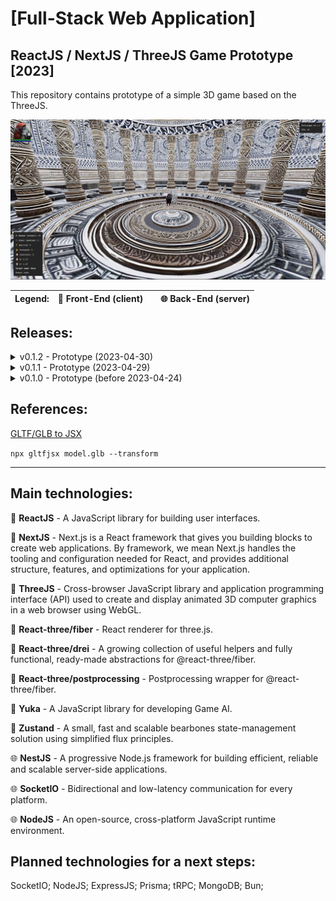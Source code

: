 # [Full-Stack Web Application]

## ReactJS / NextJS / ThreeJS Game Prototype [2023]

This repository contains prototype of a simple 3D game based on the ThreeJS.

![Preview](/git/preview.jpg)

| Legend: | 🐲 Front-End (client) |     | 🌐 Back-End (server) |
| ------ | --------------------- | --- | -------------------- |

## Releases:

<details>
<summary>v0.1.2 - Prototype (2023-04-30)</summary>

### Bug fixes:

- 🐲 Moved canvas objects from the game store to React references

### New features:

- 🐲 Target at the user interface

</details>

<details>
<summary>v0.1.1 - Prototype (2023-04-29)</summary>

### Bug fixes:

- 🐲 Restructured the project
- 🐲 Optimized Zustand stores
- 🐲 Removed unused cannon physics engine
- 🐲 Refactores stores
- 🐲 Isolated rogue model from hero component
- 🐲 Entity manager moved to app store

### New features:

- 🐲 Scene loading indicator
- 🐲 Each unit has YukaJS vehicle
</details>

<details>
<summary>v0.1.0 - Prototype (before 2023-04-24)</summary>

### New features:

- 🐲 Initialized UI prototype - ReactJS
- 🐲 Prepared a simply 3D scene - ThreeJS, ReactThree
- 🐲 Included path finding movement system - YukaJS
- 🐲 Initialized units store - Zustand
- 🐲 Started auto-targeting system
- 🌐 Initialized backend server - NestJS, SocketIO

</details>

## References:

[GLTF/GLB to JSX](https://github.com/pmndrs/gltfjsx)

`npx gltfjsx model.glb --transform`

---

## Main technologies:

🐲 **ReactJS** - A JavaScript library for building user interfaces.

🐲 **NextJS** - Next.js is a React framework that gives you building blocks to create web applications. By framework, we mean Next.js handles the tooling and configuration needed for React, and provides additional structure, features, and optimizations for your application.

🐲 **ThreeJS** - Cross-browser JavaScript library and application programming interface (API) used to create and display animated 3D computer graphics in a web browser using WebGL.

🐲 **React-three/fiber** - React renderer for three.js.

🐲 **React-three/drei** - A growing collection of useful helpers and fully functional, ready-made abstractions for @react-three/fiber.

🐲 **React-three/postprocessing** - Postprocessing wrapper for @react-three/fiber.

🐲 **Yuka** - A JavaScript library for developing Game AI.

🐲 **Zustand** - A small, fast and scalable bearbones state-management solution using simplified flux principles.

🌐 **NestJS** - A progressive Node.js framework for building efficient, reliable and scalable server-side applications.

🌐 **SocketIO** - Bidirectional and low-latency communication for every platform.

🌐 **NodeJS** - An open-source, cross-platform JavaScript runtime environment.

## Planned technologies for a next steps:

SocketIO; NodeJS; ExpressJS; Prisma; tRPC; MongoDB; Bun;
